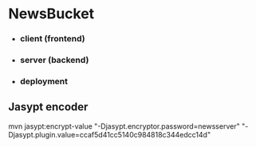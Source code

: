 # NewsBucket

- ### client (frontend)
- ### server (backend)
- ### deployment


## Jasypt encoder
mvn jasypt:encrypt-value "-Djasypt.encryptor.password=newsserver" "-Djasypt.plugin.value=ccaf5d41cc5140c984818c344edcc14d"
